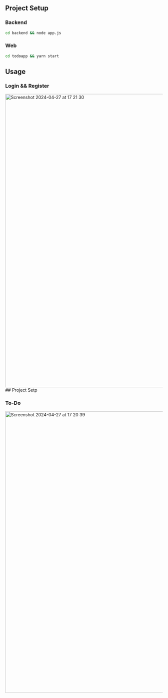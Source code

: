 ## Project Setup

### Backend
```bash
cd backend && node app.js
```

### Web
```bash
cd todoapp && yarn start
```

## Usage

### Login && Register

<img width="938" alt="Screenshot 2024-04-27 at 17 21 30" src="https://github.com/frkinal/To-Do/assets/70931362/b87335d3-7288-42f7-be58-72653fd1e120">## Project Setp

### To-Do

<img width="900" alt="Screenshot 2024-04-27 at 17 20 39" src="https://github.com/frkinal/To-Do/assets/70931362/4a3adb74-72e2-4b6f-b012-191f8aa09d76">
